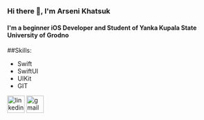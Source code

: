 ### Hi there 👋, I'm Arseni Khatsuk
#### I'm a beginner iOS Developer and Student of Yanka Kupala State University of Grodno

##Skills:
* Swift 
* SwiftUI 
* UIKit 
* GIT 



[<img src='https://cdn.jsdelivr.net/npm/simple-icons@3.0.1/icons/linkedin.svg' alt='linkedin' height='40'>](https://www.linkedin.com/in/arseni-khatsuk-592a45233/)  [<img src='https://cdn.jsdelivr.net/npm/simple-icons@3.0.1/icons/gmail.svg' alt='gmail' height='40'>](mailto:khatsuk007@gmail.com)  


